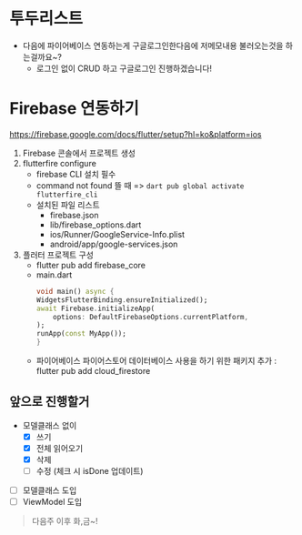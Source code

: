 # 투두리스트

- 다음에 파이어베이스 연동하는게 구글로그인한다음에 저메모내용 불러오는것을 하는걸까요~?
  - 로그인 없이 CRUD 하고 구글로그인 진행하겠습니다!

# Firebase 연동하기

https://firebase.google.com/docs/flutter/setup?hl=ko&platform=ios

1. Firebase 콘솔에서 프로젝트 생성
2. flutterfire configure
   - firebase CLI 설치 필수
   - command not found 뜰 때 => `dart pub global activate flutterfire_cli`
   - 설치된 파일 리스트
     - firebase.json
     - lib/firebase_options.dart
     - ios/Runner/GoogleService-Info.plist
     - android/app/google-services.json
3. 플러터 프로젝트 구성
   - flutter pub add firebase_core
   - main.dart
     ```dart
     void main() async {
     WidgetsFlutterBinding.ensureInitialized();
     await Firebase.initializeApp(
         options: DefaultFirebaseOptions.currentPlatform,
     );
     runApp(const MyApp());
     }
     ```
   - 파이어베이스 파이어스토어 데이터베이스 사용을 하기 위한 패키지 추가 : flutter pub add cloud_firestore

## 앞으로 진행할거

- 모델클래스 없이
  - [x] 쓰기
  - [x] 전체 읽어오기
  - [x] 삭제
  - [ ] 수정 (체크 시 isDone 업데이트)
- [ ] 모델클래스 도입
- [ ] ViewModel 도입

> 다음주 이후 화,금~!
